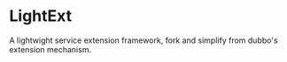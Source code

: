 # LightExt
A lightwight service extension framework, fork and simplify from dubbo's extension mechanism.

